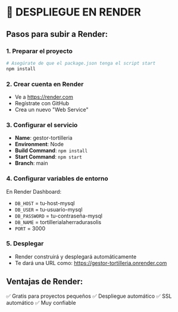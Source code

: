 # 🎨 DESPLIEGUE EN RENDER

## Pasos para subir a Render:

### 1. Preparar el proyecto
```bash
# Asegúrate de que el package.json tenga el script start
npm install
```

### 2. Crear cuenta en Render
- Ve a https://render.com
- Regístrate con GitHub
- Crea un nuevo "Web Service"

### 3. Configurar el servicio
- **Name**: gestor-tortilleria
- **Environment**: Node
- **Build Command**: `npm install`
- **Start Command**: `npm start`
- **Branch**: main

### 4. Configurar variables de entorno
En Render Dashboard:
- `DB_HOST` = tu-host-mysql
- `DB_USER` = tu-usuario-mysql
- `DB_PASSWORD` = tu-contraseña-mysql
- `DB_NAME` = tortillerialaherradurasolis
- `PORT` = 3000

### 5. Desplegar
- Render construirá y desplegará automáticamente
- Te dará una URL como: https://gestor-tortilleria.onrender.com

## Ventajas de Render:
✅ Gratis para proyectos pequeños
✅ Despliegue automático
✅ SSL automático
✅ Muy confiable 